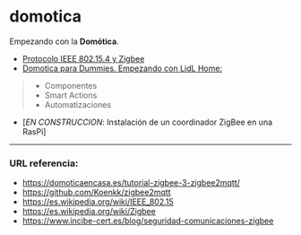 # domotica 

Empezando con la **Domótica**.

- [Protocolo IEEE 802.15.4 y Zigbee](./ieee_802.15.5_zigbee.md)
- [Domotica para Dummies. Empezando con LidL Home:](./domotica_lidl_home.md)

> - Componentes
> - Smart Actions
> - Automatizaciones

- [_EN CONSTRUCCION_:  Instalación de un coordinador ZigBee en una RasPi]

***
### URL referencia: 

- https://domoticaencasa.es/tutorial-zigbee-3-zigbee2mqtt/
- https://github.com/Koenkk/zigbee2mqtt
- https://es.wikipedia.org/wiki/IEEE_802.15
- https://es.wikipedia.org/wiki/Zigbee
- https://www.incibe-cert.es/blog/seguridad-comunicaciones-zigbee
